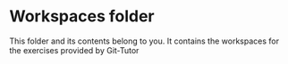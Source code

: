 # Workspaces folder

This folder and its contents belong to you. It contains the workspaces for the exercises provided by Git-Tutor
